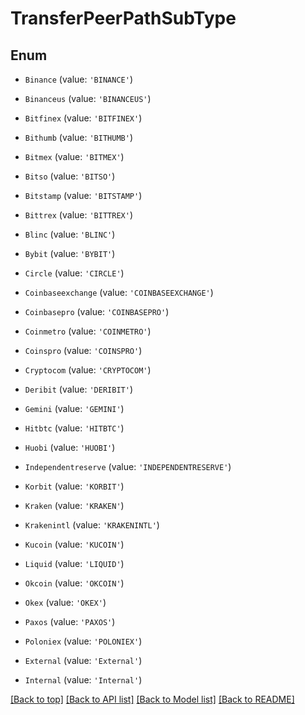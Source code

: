 # TransferPeerPathSubType

## Enum


* `Binance` (value: `'BINANCE'`)

* `Binanceus` (value: `'BINANCEUS'`)

* `Bitfinex` (value: `'BITFINEX'`)

* `Bithumb` (value: `'BITHUMB'`)

* `Bitmex` (value: `'BITMEX'`)

* `Bitso` (value: `'BITSO'`)

* `Bitstamp` (value: `'BITSTAMP'`)

* `Bittrex` (value: `'BITTREX'`)

* `Blinc` (value: `'BLINC'`)

* `Bybit` (value: `'BYBIT'`)

* `Circle` (value: `'CIRCLE'`)

* `Coinbaseexchange` (value: `'COINBASEEXCHANGE'`)

* `Coinbasepro` (value: `'COINBASEPRO'`)

* `Coinmetro` (value: `'COINMETRO'`)

* `Coinspro` (value: `'COINSPRO'`)

* `Cryptocom` (value: `'CRYPTOCOM'`)

* `Deribit` (value: `'DERIBIT'`)

* `Gemini` (value: `'GEMINI'`)

* `Hitbtc` (value: `'HITBTC'`)

* `Huobi` (value: `'HUOBI'`)

* `Independentreserve` (value: `'INDEPENDENTRESERVE'`)

* `Korbit` (value: `'KORBIT'`)

* `Kraken` (value: `'KRAKEN'`)

* `Krakenintl` (value: `'KRAKENINTL'`)

* `Kucoin` (value: `'KUCOIN'`)

* `Liquid` (value: `'LIQUID'`)

* `Okcoin` (value: `'OKCOIN'`)

* `Okex` (value: `'OKEX'`)

* `Paxos` (value: `'PAXOS'`)

* `Poloniex` (value: `'POLONIEX'`)

* `External` (value: `'External'`)

* `Internal` (value: `'Internal'`)



[[Back to top]](#) [[Back to API list]](../../README.md#documentation-for-api-endpoints) [[Back to Model list]](../../README.md#documentation-for-models) [[Back to README]](../../README.md)

